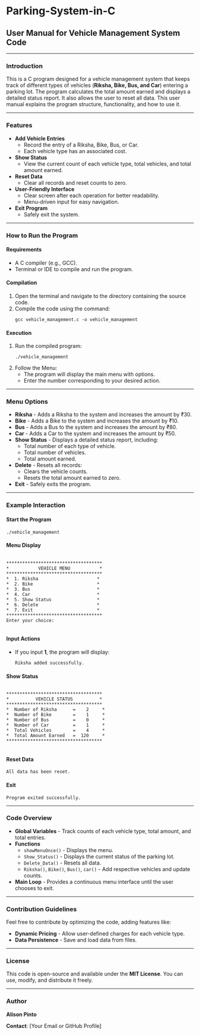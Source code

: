 <!DOCTYPE html>
<html>
<head>
    
</head>
<body>
    <h1><b>Parking-System-in-C</b></h1>
    <h2><b>User Manual for Vehicle Management System Code</b></h2>
    <hr>
    <h3><b>Introduction</b></h3>
    <p>
        This is a C program designed for a vehicle management system that keeps track of different types of vehicles 
        (<b>Riksha, Bike, Bus, and Car</b>) entering a parking lot. The program calculates the total amount earned and 
        displays a detailed status report. It also allows the user to reset all data. This user manual explains the 
        program structure, functionality, and how to use it.
    </p>
    <hr>
    <h3><b>Features</b></h3>
    <ul>
        <li><b>Add Vehicle Entries</b>
            <ul>
                <li>Record the entry of a Riksha, Bike, Bus, or Car.</li>
                <li>Each vehicle type has an associated cost.</li>
            </ul>
        </li>
        <li><b>Show Status</b>
            <ul>
                <li>View the current count of each vehicle type, total vehicles, and total amount earned.</li>
            </ul>
        </li>
        <li><b>Reset Data</b>
            <ul>
                <li>Clear all records and reset counts to zero.</li>
            </ul>
        </li>
        <li><b>User-Friendly Interface</b>
            <ul>
                <li>Clear screen after each operation for better readability.</li>
                <li>Menu-driven input for easy navigation.</li>
            </ul>
        </li>
        <li><b>Exit Program</b>
            <ul>
                <li>Safely exit the system.</li>
            </ul>
        </li>
    </ul>
    <hr>
    <h3><b>How to Run the Program</b></h3>
    <h4><b>Requirements</b></h4>
    <ul>
        <li>A C compiler (e.g., GCC).</li>
        <li>Terminal or IDE to compile and run the program.</li>
    </ul>
    <h4><b>Compilation</b></h4>
    <ol>
        <li>Open the terminal and navigate to the directory containing the source code.</li>
        <li>Compile the code using the command:
            <pre><code>gcc vehicle_management.c -o vehicle_management</code></pre>
        </li>
    </ol>
    <h4><b>Execution</b></h4>
    <ol>
        <li>Run the compiled program:
            <pre><code>./vehicle_management</code></pre>
        </li>
        <li>Follow the Menu:
            <ul>
                <li>The program will display the main menu with options.</li>
                <li>Enter the number corresponding to your desired action.</li>
            </ul>
        </li>
    </ol>
    <hr>
    <h3><b>Menu Options</b></h3>
    <ul>
        <li><b>Riksha</b> - Adds a Riksha to the system and increases the amount by ₹30.</li>
        <li><b>Bike</b> - Adds a Bike to the system and increases the amount by ₹10.</li>
        <li><b>Bus</b> - Adds a Bus to the system and increases the amount by ₹80.</li>
        <li><b>Car</b> - Adds a Car to the system and increases the amount by ₹50.</li>
        <li><b>Show Status</b> - Displays a detailed status report, including:
            <ul>
                <li>Total number of each type of vehicle.</li>
                <li>Total number of vehicles.</li>
                <li>Total amount earned.</li>
            </ul>
        </li>
        <li><b>Delete</b> - Resets all records:
            <ul>
                <li>Clears the vehicle counts.</li>
                <li>Resets the total amount earned to zero.</li>
            </ul>
        </li>
        <li><b>Exit</b> - Safely exits the program.</li>
    </ul>
    <hr>
    <h3><b>Example Interaction</b></h3>
    <h4><b>Start the Program</b></h4>
    <pre><code>./vehicle_management</code></pre>
    <h4><b>Menu Display</b></h4>
    <pre><code>
************************************
*           VEHICLE MENU           *
************************************
*  1. Riksha                      *
*  2. Bike                        *
*  3. Bus                         *
*  4. Car                         *
*  5. Show Status                 *
*  6. Delete                      *
*  7. Exit                        *
************************************
Enter your choice:
    </code></pre>
    <h4><b>Input Actions</b></h4>
    <ul>
        <li>If you input <b>1</b>, the program will display:
            <pre><code>Riksha added successfully.</code></pre>
        </li>
    </ul>
    <h4><b>Show Status</b></h4>
    <pre><code>
************************************
*          VEHICLE STATUS          *
************************************
*  Number of Riksha      =    2     *
*  Number of Bike        =    1     *
*  Number of Bus         =    0     *
*  Number of Car         =    1     *
*  Total Vehicles        =    4     *
*  Total Amount Earned   =  120     *
************************************
    </code></pre>
    <h4><b>Reset Data</b></h4>
    <pre><code>All data has been reset.</code></pre>
    <h4><b>Exit</b></h4>
    <pre><code>Program exited successfully.</code></pre>
    <hr>
    <h3><b>Code Overview</b></h3>
    <ul>
        <li><b>Global Variables</b> - Track counts of each vehicle type, total amount, and total entries.</li>
        <li><b>Functions</b>
            <ul>
                <li><code>showMenuOnce()</code> - Displays the menu.</li>
                <li><code>Show_Status()</code> - Displays the current status of the parking lot.</li>
                <li><code>Delete_Data()</code> - Resets all data.</li>
                <li><code>Riksha()</code>, <code>Bike()</code>, <code>Bus()</code>, <code>car()</code> - Add respective vehicles and update counts.</li>
            </ul>
        </li>
        <li><b>Main Loop</b> - Provides a continuous menu interface until the user chooses to exit.</li>
    </ul>
    <hr>
    <h3><b>Contribution Guidelines</b></h3>
    <p>
        Feel free to contribute by optimizing the code, adding features like:
    </p>
    <ul>
        <li><b>Dynamic Pricing</b> - Allow user-defined charges for each vehicle type.</li>
        <li><b>Data Persistence</b> - Save and load data from files.</li>
    </ul>
    <hr>
    <h3><b>License</b></h3>
    <p>
        This code is open-source and available under the <b>MIT License</b>. You can use, modify, and distribute it freely.
    </p>
    <hr>
    <h3><b>Author</b></h3>
    <p><b>Alison Pinto</b></p>
    <p><b>Contact</b>: [Your Email or GitHub Profile]</p>
</body>
</html>

